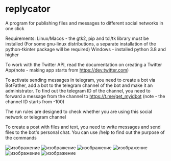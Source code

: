 # replycator
A program for publishing files and messages to different social networks in one click

Requirements: Linux/Macos - the gtk2, pip and tcl/tk library must be installed (For some gnu-linux distributions, a separate installation of the python-tkinter package will be required)
Windows - installed python 3.8 and higher

To work with the Twitter API, read the documentation on creating a Twitter App(note - making app starts from https://dev.twitter.com)

To activate sending messages in telegram, you need to create a bot via BotFather, add a bot to the telegram channel of the bot and make it an administrator. To find out the telegram ID of the channel, you need to forward a message from the channel to https://t.me/get_myidbot (note - the channel ID starts from -100)

The run rules are designed to check whether you are using this social network or telegram channel

To create a post with files and text, you need to write messages and send files to the bot's personal chat. You can use /help to find out the purpose of the commands

 ![изображение](https://gitlab.com/evembar/replycator/-/raw/main/%D0%B8%D0%B7%D0%BE%D0%B1%D1%80%D0%B0%D0%B6%D0%B5%D0%BD%D0%B8%D0%B5.png?inline=false)
![изображение](https://gitlab.com/evembar/replycator/-/raw/main/%D0%B8%D0%B7%D0%BE%D0%B1%D1%80%D0%B0%D0%B6%D0%B5%D0%BD%D0%B8%D0%B5%20copy.png?inline=false) 
![изображение](https://github.com/evembar/replycator/assets/78268817/2d7e78ce-094b-42a6-a4a4-4af892ce2af6)
![изображение](https://github.com/evembar/replycator/assets/78268817/52dfc3c6-7621-48fe-9f55-6118cb02cfc3)
![изображение](https://github.com/evembar/replycator/assets/78268817/cc50028b-54ef-4bf5-8da6-5d8ad5c880a7)
![изображение](https://github.com/evembar/replycator/assets/78268817/a1a151c1-e407-4ba1-bd4e-fadb88ab68b7)





